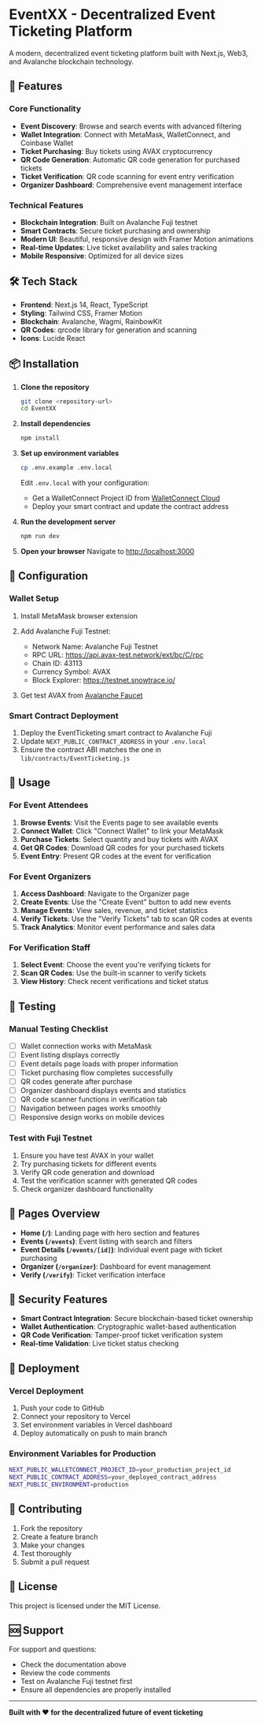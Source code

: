# EventXX - Decentralized Event Ticketing Platform

A modern, decentralized event ticketing platform built with Next.js, Web3, and Avalanche blockchain technology.

## 🚀 Features

### Core Functionality
- **Event Discovery**: Browse and search events with advanced filtering
- **Wallet Integration**: Connect with MetaMask, WalletConnect, and Coinbase Wallet
- **Ticket Purchasing**: Buy tickets using AVAX cryptocurrency
- **QR Code Generation**: Automatic QR code generation for purchased tickets
- **Ticket Verification**: QR code scanning for event entry verification
- **Organizer Dashboard**: Comprehensive event management interface

### Technical Features
- **Blockchain Integration**: Built on Avalanche Fuji testnet
- **Smart Contracts**: Secure ticket purchasing and ownership
- **Modern UI**: Beautiful, responsive design with Framer Motion animations
- **Real-time Updates**: Live ticket availability and sales tracking
- **Mobile Responsive**: Optimized for all device sizes

## 🛠️ Tech Stack

- **Frontend**: Next.js 14, React, TypeScript
- **Styling**: Tailwind CSS, Framer Motion
- **Blockchain**: Avalanche, Wagmi, RainbowKit
- **QR Codes**: qrcode library for generation and scanning
- **Icons**: Lucide React

## 📦 Installation

1. **Clone the repository**
   ```bash
   git clone <repository-url>
   cd EventXX
   ```

2. **Install dependencies**
   ```bash
   npm install
   ```

3. **Set up environment variables**
   ```bash
   cp .env.example .env.local
   ```
   Edit `.env.local` with your configuration:
   - Get a WalletConnect Project ID from [WalletConnect Cloud](https://cloud.walletconnect.com/)
   - Deploy your smart contract and update the contract address

4. **Run the development server**
   ```bash
   npm run dev
   ```

5. **Open your browser**
   Navigate to [http://localhost:3000](http://localhost:3000)

## 🔧 Configuration

### Wallet Setup
1. Install MetaMask browser extension
2. Add Avalanche Fuji Testnet:
   - Network Name: Avalanche Fuji Testnet
   - RPC URL: https://api.avax-test.network/ext/bc/C/rpc
   - Chain ID: 43113
   - Currency Symbol: AVAX
   - Block Explorer: https://testnet.snowtrace.io/

3. Get test AVAX from [Avalanche Faucet](https://faucet.avax.network/)

### Smart Contract Deployment
1. Deploy the EventTicketing smart contract to Avalanche Fuji
2. Update `NEXT_PUBLIC_CONTRACT_ADDRESS` in your `.env.local`
3. Ensure the contract ABI matches the one in `lib/contracts/EventTicketing.js`

## 🎯 Usage

### For Event Attendees
1. **Browse Events**: Visit the Events page to see available events
2. **Connect Wallet**: Click "Connect Wallet" to link your MetaMask
3. **Purchase Tickets**: Select quantity and buy tickets with AVAX
4. **Get QR Codes**: Download QR codes for your purchased tickets
5. **Event Entry**: Present QR codes at the event for verification

### For Event Organizers
1. **Access Dashboard**: Navigate to the Organizer page
2. **Create Events**: Use the "Create Event" button to add new events
3. **Manage Events**: View sales, revenue, and ticket statistics
4. **Verify Tickets**: Use the "Verify Tickets" tab to scan QR codes at events
5. **Track Analytics**: Monitor event performance and sales data

### For Verification Staff
1. **Select Event**: Choose the event you're verifying tickets for
2. **Scan QR Codes**: Use the built-in scanner to verify tickets
3. **View History**: Check recent verifications and ticket status

## 🧪 Testing

### Manual Testing Checklist
- [ ] Wallet connection works with MetaMask
- [ ] Event listing displays correctly
- [ ] Event details page loads with proper information
- [ ] Ticket purchasing flow completes successfully
- [ ] QR codes generate after purchase
- [ ] Organizer dashboard displays events and statistics
- [ ] QR code scanner functions in verification tab
- [ ] Navigation between pages works smoothly
- [ ] Responsive design works on mobile devices

### Test with Fuji Testnet
1. Ensure you have test AVAX in your wallet
2. Try purchasing tickets for different events
3. Verify QR code generation and download
4. Test the verification scanner with generated QR codes
5. Check organizer dashboard functionality

## 📱 Pages Overview

- **Home (`/`)**: Landing page with hero section and features
- **Events (`/events`)**: Event listing with search and filters
- **Event Details (`/events/[id]`)**: Individual event page with ticket purchasing
- **Organizer (`/organizer`)**: Dashboard for event management
- **Verify (`/verify`)**: Ticket verification interface

## 🔐 Security Features

- **Smart Contract Integration**: Secure blockchain-based ticket ownership
- **Wallet Authentication**: Cryptographic wallet-based authentication
- **QR Code Verification**: Tamper-proof ticket verification system
- **Real-time Validation**: Live ticket status checking

## 🚀 Deployment

### Vercel Deployment
1. Push your code to GitHub
2. Connect your repository to Vercel
3. Set environment variables in Vercel dashboard
4. Deploy automatically on push to main branch

### Environment Variables for Production
```bash
NEXT_PUBLIC_WALLETCONNECT_PROJECT_ID=your_production_project_id
NEXT_PUBLIC_CONTRACT_ADDRESS=your_deployed_contract_address
NEXT_PUBLIC_ENVIRONMENT=production
```

## 🤝 Contributing

1. Fork the repository
2. Create a feature branch
3. Make your changes
4. Test thoroughly
5. Submit a pull request

## 📄 License

This project is licensed under the MIT License.

## 🆘 Support

For support and questions:
- Check the documentation above
- Review the code comments
- Test on Avalanche Fuji testnet first
- Ensure all dependencies are properly installed

---

**Built with ❤️ for the decentralized future of event ticketing**
